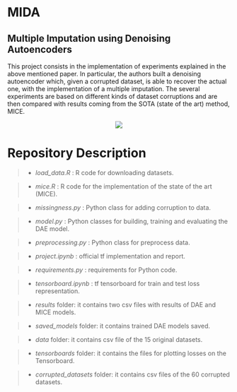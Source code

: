 # MIDA
## Multiple Imputation using Denoising Autoencoders

This project consists in the implementation of experiments explained in the above mentioned paper. In particular, the authors built a denoising autoencoder which, given a corrupted dataset, is able to recover the actual one, with the implementation of a multiple imputation. The several experiments are based on different kinds of dataset corruptions and are then compared with results coming from the SOTA (state of the art) method, MICE. 

<div align = "center"><img src="https://cdn.technologynetworks.com/tn/images/thumbs/jpeg/640_360/the-power-of-sparse-data-ai-in-the-pharmaceutical-industry-320377.jpg"></div>

#   Repository Description

>* *load_data.R* : R code for downloading datasets.

>* *mice.R* : R code for the implementation of the state of the art (MICE).

>* *missingness.py* : Python class for adding corruption to data.

>* *model.py* : Python classes for building, training and evaluating the DAE model.

>* *preprocessing.py* : Python class for preprocess data.

>* *project.ipynb* : official tf implementation and report. 

>* *requirements.py* : requirements for Python code.

>* *tensorboard.ipynb* : tf tensorboard for train and test loss representation. 

>* *results* folder: it contains two csv files with results of DAE and MICE models.

>* *saved_models* folder: it contains trained DAE models saved.

>* *data* folder: it contains csv file of the 15 original datasets.

>* *tensorboards* folder: it contains the files for plotting losses on the Tensorboard.

>* *corrupted_datasets* folder: it contains csv files of the 60 corrupted datasets.
